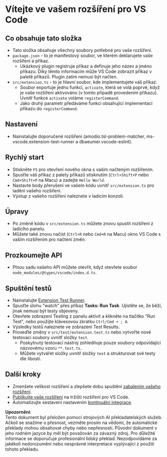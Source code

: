 # Vítejte ve vašem rozšíření pro VS Code

## Co obsahuje tato složka

* Tato složka obsahuje všechny soubory potřebné pro vaše rozšíření.
* `package.json` - to je manifestový soubor, ve kterém deklarujete vaše rozšíření a příkaz.
  * Ukázkový plugin registruje příkaz a definuje jeho název a jméno příkazu. Díky těmto informacím může VS Code zobrazit příkaz v paletě příkazů. Plugin zatím nemusí být načten.
* `src/extension.ts` - to je hlavní soubor, kde implementujete váš příkaz.
  * Soubor exportuje jednu funkci, `activate`, která se volá poprvé, když je vaše rozšíření aktivováno (v tomto případě provedením příkazu). Uvnitř funkce `activate` voláme `registerCommand`.
  * Jako druhý parametr předáváme funkci obsahující implementaci příkazu do `registerCommand`.

## Nastavení

* Nainstalujte doporučené rozšíření (amodio.tsl-problem-matcher, ms-vscode.extension-test-runner a dbaeumer.vscode-eslint).

## Rychlý start

* Stiskněte `F5` pro otevření nového okna s vaším načteným rozšířením.
* Spusťte váš příkaz z palety příkazů stisknutím (`Ctrl+Shift+P` nebo `Cmd+Shift+P` na Macu) a zadejte `Hello World`.
* Nastavte body přerušení ve vašem kódu uvnitř `src/extension.ts` pro ladění vašeho rozšíření.
* Výstup z vašeho rozšíření naleznete v ladicím konzoli.

## Úpravy

* Po změně kódu v `src/extension.ts` můžete znovu spustit rozšíření z ladicího panelu.
* Můžete také znovu načíst (`Ctrl+R` nebo `Cmd+R` na Macu) okno VS Code s vaším rozšířením pro načtení změn.

## Prozkoumejte API

* Plnou sadu našeho API můžete otevřít, když otevřete soubor `node_modules/@types/vscode/index.d.ts`.

## Spuštění testů

* Nainstalujte [Extension Test Runner](https://marketplace.visualstudio.com/items?itemName=ms-vscode.extension-test-runner).
* Spusťte úlohu "watch" přes příkaz **Tasks: Run Task**. Ujistěte se, že běží, jinak nemusí být testy objeveny.
* Otevřete zobrazení Testing z panelu aktivit a klikněte na tlačítko "Run Test", nebo použijte klávesovou zkratku `Ctrl/Cmd + ; A`.
* Výsledky testů naleznete ve zobrazení Test Results.
* Proveďte změny v `src/test/extension.test.ts` nebo vytvořte nové testovací soubory uvnitř složky `test`.
  * Poskytnutý testovací nástroj zohledňuje pouze soubory odpovídající názvovému vzoru `**.test.ts`.
  * Můžete vytvářet složky uvnitř složky `test` a strukturovat své testy dle libosti.

## Další kroky

* Zmenšete velikost rozšíření a zlepšete dobu spuštění [zabalením vašeho rozšíření](https://code.visualstudio.com/api/working-with-extensions/bundling-extension).
* [Publikujte vaše rozšíření](https://code.visualstudio.com/api/working-with-extensions/publishing-extension) na tržišti rozšíření pro VS Code.
* Automatizujte sestavení nastavením [kontinuální integrace](https://code.visualstudio.com/api/working-with-extensions/continuous-integration).

**Upozornění**:  
Tento dokument byl přeložen pomocí strojových AI překladatelských služeb. Ačkoli se snažíme o přesnost, vezměte prosím na vědomí, že automatické překlady mohou obsahovat chyby nebo nepřesnosti. Původní dokument v jeho rodném jazyce by měl být považován za závazný zdroj. Pro důležité informace se doporučuje profesionální lidský překlad. Nezodpovídáme za jakékoli nedorozumění nebo nesprávné interpretace vyplývající z použití tohoto překladu.
